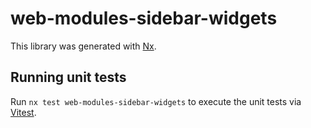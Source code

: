 # web-modules-sidebar-widgets

This library was generated with [Nx](https://nx.dev).

## Running unit tests

Run `nx test web-modules-sidebar-widgets` to execute the unit tests via [Vitest](https://vitest.dev/).
